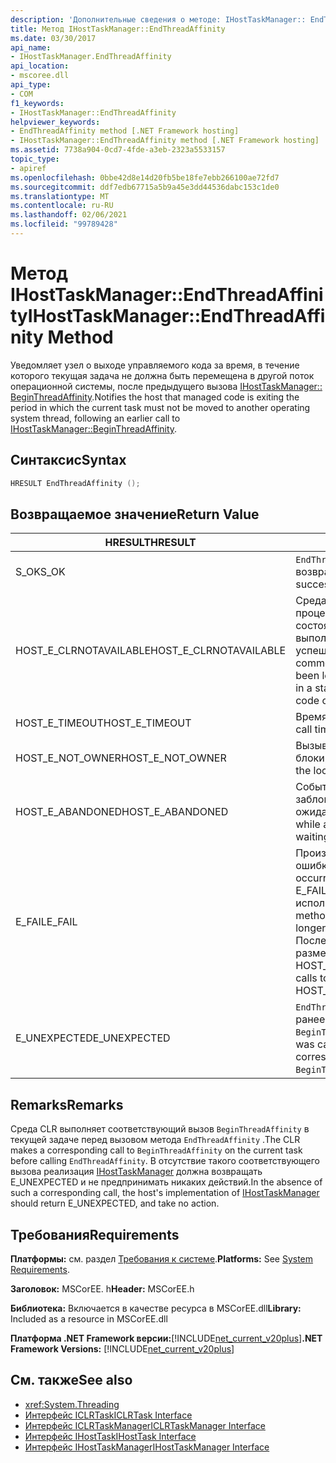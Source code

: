 ```yaml
---
description: 'Дополнительные сведения о методе: IHostTaskManager:: EndThreadAffinity'
title: Метод IHostTaskManager::EndThreadAffinity
ms.date: 03/30/2017
api_name:
- IHostTaskManager.EndThreadAffinity
api_location:
- mscoree.dll
api_type:
- COM
f1_keywords:
- IHostTaskManager::EndThreadAffinity
helpviewer_keywords:
- EndThreadAffinity method [.NET Framework hosting]
- IHostTaskManager::EndThreadAffinity method [.NET Framework hosting]
ms.assetid: 7738a904-0cd7-4fde-a3eb-2323a5533157
topic_type:
- apiref
ms.openlocfilehash: 0bbe42d8e14d20fb5be18fe7ebb266100ae72fd7
ms.sourcegitcommit: ddf7edb67715a5b9a45e3dd44536dabc153c1de0
ms.translationtype: MT
ms.contentlocale: ru-RU
ms.lasthandoff: 02/06/2021
ms.locfileid: "99789428"
---
```

# <a name="ihosttaskmanagerendthreadaffinity-method"></a><span data-ttu-id="98b6b-103">Метод IHostTaskManager::EndThreadAffinity</span><span class="sxs-lookup"><span data-stu-id="98b6b-103">IHostTaskManager::EndThreadAffinity Method</span></span>

<span data-ttu-id="98b6b-104">Уведомляет узел о выходе управляемого кода за время, в течение которого текущая задача не должна быть перемещена в другой поток операционной системы, после предыдущего вызова [IHostTaskManager:: BeginThreadAffinity](ihosttaskmanager-beginthreadaffinity-method.md).</span><span class="sxs-lookup"><span data-stu-id="98b6b-104">Notifies the host that managed code is exiting the period in which the current task must not be moved to another operating system thread, following an earlier call to [IHostTaskManager::BeginThreadAffinity](ihosttaskmanager-beginthreadaffinity-method.md).</span></span>  
  
## <a name="syntax"></a><span data-ttu-id="98b6b-105">Синтаксис</span><span class="sxs-lookup"><span data-stu-id="98b6b-105">Syntax</span></span>  
  
```cpp  
HRESULT EndThreadAffinity ();  
```  
  
## <a name="return-value"></a><span data-ttu-id="98b6b-106">Возвращаемое значение</span><span class="sxs-lookup"><span data-stu-id="98b6b-106">Return Value</span></span>  
  
|<span data-ttu-id="98b6b-107">HRESULT</span><span class="sxs-lookup"><span data-stu-id="98b6b-107">HRESULT</span></span>|<span data-ttu-id="98b6b-108">Описание:</span><span class="sxs-lookup"><span data-stu-id="98b6b-108">Description</span></span>|  
|-------------|-----------------|  
|<span data-ttu-id="98b6b-109">S_OK</span><span class="sxs-lookup"><span data-stu-id="98b6b-109">S_OK</span></span>|<span data-ttu-id="98b6b-110">`EndThreadAffinity` успешно возвращено.</span><span class="sxs-lookup"><span data-stu-id="98b6b-110">`EndThreadAffinity` returned successfully.</span></span>|  
|<span data-ttu-id="98b6b-111">HOST_E_CLRNOTAVAILABLE</span><span class="sxs-lookup"><span data-stu-id="98b6b-111">HOST_E_CLRNOTAVAILABLE</span></span>|<span data-ttu-id="98b6b-112">Среда CLR не была загружена в процесс, или среда CLR находится в состоянии, в котором она не может выполнить управляемый код или успешно обработать вызов.</span><span class="sxs-lookup"><span data-stu-id="98b6b-112">The common language runtime (CLR) has not been loaded into a process, or the CLR is in a state in which it cannot run managed code or process the call successfully.</span></span>|  
|<span data-ttu-id="98b6b-113">HOST_E_TIMEOUT</span><span class="sxs-lookup"><span data-stu-id="98b6b-113">HOST_E_TIMEOUT</span></span>|<span data-ttu-id="98b6b-114">Время ожидания вызова истекло.</span><span class="sxs-lookup"><span data-stu-id="98b6b-114">The call timed out.</span></span>|  
|<span data-ttu-id="98b6b-115">HOST_E_NOT_OWNER</span><span class="sxs-lookup"><span data-stu-id="98b6b-115">HOST_E_NOT_OWNER</span></span>|<span data-ttu-id="98b6b-116">Вызывающий объект не владеет блокировкой.</span><span class="sxs-lookup"><span data-stu-id="98b6b-116">The caller does not own the lock.</span></span>|  
|<span data-ttu-id="98b6b-117">HOST_E_ABANDONED</span><span class="sxs-lookup"><span data-stu-id="98b6b-117">HOST_E_ABANDONED</span></span>|<span data-ttu-id="98b6b-118">Событие было отменено, пока заблокированный поток или волокно ожидают его.</span><span class="sxs-lookup"><span data-stu-id="98b6b-118">An event was canceled while a blocked thread or fiber was waiting on it.</span></span>|  
|<span data-ttu-id="98b6b-119">E_FAIL</span><span class="sxs-lookup"><span data-stu-id="98b6b-119">E_FAIL</span></span>|<span data-ttu-id="98b6b-120">Произошла неизвестная фатальная ошибка.</span><span class="sxs-lookup"><span data-stu-id="98b6b-120">An unknown catastrophic failure occurred.</span></span> <span data-ttu-id="98b6b-121">Когда метод возвращает E_FAIL, среда CLR больше не может использоваться в процессе.</span><span class="sxs-lookup"><span data-stu-id="98b6b-121">When a method returns E_FAIL, the CLR is no longer usable within the process.</span></span> <span data-ttu-id="98b6b-122">Последующие вызовы методов размещения возвращают HOST_E_CLRNOTAVAILABLE.</span><span class="sxs-lookup"><span data-stu-id="98b6b-122">Subsequent calls to hosting methods return HOST_E_CLRNOTAVAILABLE.</span></span>|  
|<span data-ttu-id="98b6b-123">E_UNEXPECTED</span><span class="sxs-lookup"><span data-stu-id="98b6b-123">E_UNEXPECTED</span></span>|<span data-ttu-id="98b6b-124">`EndThreadAffinity` был вызван без ранее соответствующего вызова `BeginThreadAffinity` .</span><span class="sxs-lookup"><span data-stu-id="98b6b-124">`EndThreadAffinity` was called without an earlier corresponding call to `BeginThreadAffinity`.</span></span>|  
  
## <a name="remarks"></a><span data-ttu-id="98b6b-125">Remarks</span><span class="sxs-lookup"><span data-stu-id="98b6b-125">Remarks</span></span>  

 <span data-ttu-id="98b6b-126">Среда CLR выполняет соответствующий вызов `BeginThreadAffinity` в текущей задаче перед вызовом метода `EndThreadAffinity` .</span><span class="sxs-lookup"><span data-stu-id="98b6b-126">The CLR makes a corresponding call to `BeginThreadAffinity` on the current task before calling `EndThreadAffinity`.</span></span> <span data-ttu-id="98b6b-127">В отсутствие такого соответствующего вызова реализация [IHostTaskManager](ihosttaskmanager-interface.md) должна возвращать E_UNEXPECTED и не предпринимать никаких действий.</span><span class="sxs-lookup"><span data-stu-id="98b6b-127">In the absence of such a corresponding call, the host's implementation of [IHostTaskManager](ihosttaskmanager-interface.md) should return E_UNEXPECTED, and take no action.</span></span>  
  
## <a name="requirements"></a><span data-ttu-id="98b6b-128">Требования</span><span class="sxs-lookup"><span data-stu-id="98b6b-128">Requirements</span></span>  

 <span data-ttu-id="98b6b-129">**Платформы:** см. раздел [Требования к системе](../../get-started/system-requirements.md).</span><span class="sxs-lookup"><span data-stu-id="98b6b-129">**Platforms:** See [System Requirements](../../get-started/system-requirements.md).</span></span>  
  
 <span data-ttu-id="98b6b-130">**Заголовок:** MSCorEE. h</span><span class="sxs-lookup"><span data-stu-id="98b6b-130">**Header:** MSCorEE.h</span></span>  
  
 <span data-ttu-id="98b6b-131">**Библиотека:** Включается в качестве ресурса в MSCorEE.dll</span><span class="sxs-lookup"><span data-stu-id="98b6b-131">**Library:** Included as a resource in MSCorEE.dll</span></span>  
  
 <span data-ttu-id="98b6b-132">**Платформа .NET Framework версии:**[!INCLUDE[net_current_v20plus](../../../../includes/net-current-v20plus-md.md)]</span><span class="sxs-lookup"><span data-stu-id="98b6b-132">**.NET Framework Versions:** [!INCLUDE[net_current_v20plus](../../../../includes/net-current-v20plus-md.md)]</span></span>  
  
## <a name="see-also"></a><span data-ttu-id="98b6b-133">См. также</span><span class="sxs-lookup"><span data-stu-id="98b6b-133">See also</span></span>

- <xref:System.Threading>
- [<span data-ttu-id="98b6b-134">Интерфейс ICLRTask</span><span class="sxs-lookup"><span data-stu-id="98b6b-134">ICLRTask Interface</span></span>](iclrtask-interface.md)
- [<span data-ttu-id="98b6b-135">Интерфейс ICLRTaskManager</span><span class="sxs-lookup"><span data-stu-id="98b6b-135">ICLRTaskManager Interface</span></span>](iclrtaskmanager-interface.md)
- [<span data-ttu-id="98b6b-136">Интерфейс IHostTask</span><span class="sxs-lookup"><span data-stu-id="98b6b-136">IHostTask Interface</span></span>](ihosttask-interface.md)
- [<span data-ttu-id="98b6b-137">Интерфейс IHostTaskManager</span><span class="sxs-lookup"><span data-stu-id="98b6b-137">IHostTaskManager Interface</span></span>](ihosttaskmanager-interface.md)
